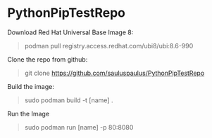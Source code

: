 # PythonPipTestRepo


Download Red Hat Universal Base Image 8:
>podman pull registry.access.redhat.com/ubi8/ubi:8.6-990

Clone the repo from github:
>git clone https://github.com/sauluspaulus/PythonPipTestRepo

Build the image:
>sudo podman build -t [name] .

Run the Image
>sudo podman run [name] -p 80:8080
